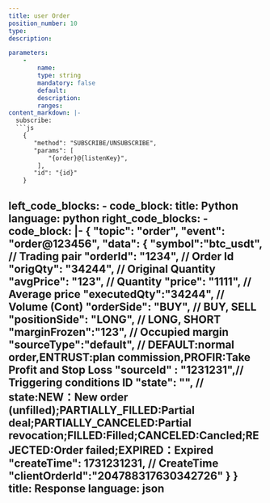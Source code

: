 ```yaml
---
title: user Order
position_number: 10
type:
description: 

parameters:
    -
        name:
        type: string
        mandatory: false
        default:
        description:
        ranges:
content_markdown: |-
  subscribe:
  ```js
    {
       "method": "SUBSCRIBE/UNSUBSCRIBE",
       "params": [
           "{order}@{listenKey}",
        ],
       "id": "{id}"
    }
  ```

left_code_blocks:
    -
        code_block:
        title: Python
        language: python
right_code_blocks:
    -
        code_block: |-
                {
                    "topic": "order", 
                    "event": "order@123456", 
                    "data": {
                         "symbol":"btc_usdt",  // Trading pair
                         "orderId": "1234", // Order Id
                         "origQty": "34244", // Original Quantity
                         "avgPrice": "123", //   Quantity
                         "price": "1111", // Average price
                         "executedQty":"34244", // Volume (Cont)
                         "orderSide": "BUY", // BUY, SELL
                         "positionSide": "LONG", // LONG, SHORT
                          "marginFrozen":"123", // Occupied margin
                          "sourceType":"default", //  DEFAULT:normal order,ENTRUST:plan commission,PROFIR:Take Profit and Stop Loss
                          "sourceId" : "1231231",// Triggering conditions ID
                          "state": "", // state:NEW：New order (unfilled);PARTIALLY_FILLED:Partial deal;PARTIALLY_CANCELED:Partial revocation;FILLED:Filled;CANCELED:Cancled;REJECTED:Order failed;EXPIRED：Expired
                          "createTime": 1731231231, // CreateTime
                          "clientOrderId":"204788317630342726"
                       }
                }
        title: Response
        language: json
---
```

